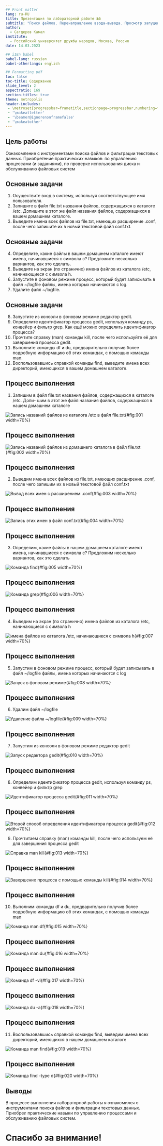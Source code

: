 ```yaml
---
## Front matter
lang: ru-RU
title: Презентация по лабораторной работе №6
subtitle: "Поиск файлов. Перенаправление ввода-вывода. Просмотр запущенных процессов"
author:
  - Сагдеров Камал
institute:
  - Российский университет дружбы народов, Москва, Россия
date: 14.03.2023

## i18n babel
babel-lang: russian
babel-otherlangs: english

## Formatting pdf
toc: false
toc-title: Содержание
slide_level: 2
aspectratio: 169
section-titles: true
theme: metropolis
header-includes:
 - \metroset{progressbar=frametitle,sectionpage=progressbar,numbering=fraction}
 - '\makeatletter'
 - '\beamer@ignorenonframefalse'
 - '\makeatother'
---
```


## Цель работы

Ознакомление с инструментами поиска файлов и фильтрации текстовых данных.
Приобретение практических навыков: по управлению процессами (и заданиями), по
проверке использования диска и обслуживанию файловых систем

## Основные задачи

1. Осуществите вход в систему, используя соответствующее имя пользователя.
2. Запишите в файл file.txt названия файлов, содержащихся в каталоге /etc. Допишите в этот же файл названия файлов, содержащихся в вашем домашнем каталоге.
3. Выведите имена всех файлов из file.txt, имеющих расширение .conf, после чего запишите их в новый текстовой файл conf.txt.

## Основные задачи

4. Определите, какие файлы в вашем домашнем каталоге имеют имена, начинавшиеся с символа c? Предложите несколько вариантов, как это сделать.
5. Выведите на экран (по странично) имена файлов из каталога /etc, начинающиеся с символа h.
6. Запустите в фоновом режиме процесс, который будет записывать в файл ~/logfile файлы, имена которых начинаются с log.
7. Удалите файл ~/logfile.

## Основные задачи

8. Запустите из консоли в фоновом режиме редактор gedit.
9. Определите идентификатор процесса gedit, используя команду ps, конвейер и фильтр grep. Как ещё можно определить идентификатор процесса?
10. Прочтите справку (man) команды kill, после чего используйте её для завершения процесса gedit.
11. Выполните команды df и du, предварительно получив более подробную информацию об этих командах, с помощью команды man.
12. Воспользовавшись справкой команды find, выведите имена всех директорий, имеющихся в вашем домашнем каталоге.

## Процесс выполнения

1. Запишим в файл file.txt названия файлов, содержащихся в каталоге /etc. Допи-
шим в этот же файл названия файлов, содержащихся в нашем домашнем каталоге 

![Запись названий файлов из каталога /etc в файл file.txt](image/1.png){#fig:001 width=70%}

## Процесс выполнения

![Запись названий файлов из домашнего каталога в файл file.txt](image/2.png){#fig:002 width=70%}

## Процесс выполнения

2. Выведим имена всех файлов из file.txt, имеющих расширение .conf, после чего
запишим их в новый текстовой файл conf.txt 

![Вывод всех имен с расширением .conf](image/3.png){#fig:003 width=70%}

## Процесс выполнения

![Запись этих имен в файл conf.txt](image/4.png){#fig:004 width=70%}

## Процесс выполнения

3. Определим, какие файлы в нашем домашнем каталоге имеют имена, начинавшиеся
с символа c? Предложим несколько вариантов, как это сделать 

![Команда find](image/5.png){#fig:005 width=70%}

## Процесс выполнения

![Команда grep](image/6.png){#fig:006 width=70%}

## Процесс выполнения

4. Выведим на экран (по странично) имена файлов из каталога /etc, начинающиеся
с символа h

![имена файлов из каталога /etc, начинающиеся с символа h](image/7.png){#fig:007 width=70%}

## Процесс выполнения

5. Запустим в фоновом режиме процесс, который будет записывать в файл ~/logfile
файлы, имена которых начинаются с log

![Запуск в фоновом режиме](image/8.png){#fig:008 width=70%}

## Процесс выполнения

6. Удалим файл ~/logfile 

![Удаление файла ~/logfile](image/9.png){#fig:009 width=70%}

## Процесс выполнения

7. Запустим из консоли в фоновом режиме редактор gedit 

![Запуск редактора gedit](image/10.png){#fig:010 width=70%}

## Процесс выполнения

8. Определим идентификатор процесса gedit, используя команду ps, конвейер и фильтр
grep 

![Идентификатор процесса  gedit](image/11.png){#fig:011 width=70%}

## Процесс выполнения

![Второй способ определения идентификатора процесса  gedit](image/12.png){#fig:012 width=70%}

9. Прочтитаем справку (man) команды kill, после чего используем её для завершения
процесса gedit 

![Справка man kill](image/13.png){#fig:013 width=70%}

## Процесс выполнения

![Завершение процесса с помощью команды kill](image/14.png){#fig:014 width=70%}

## Процесс выполнения

10. Выполним команды df и du, предварительно получив более подробную информацию
об этих командах, с помощью команды man 

![Команда man df](image/15.png){#fig:015 width=70%}

## Процесс выполнения

![Команда man du](image/16.png){#fig:016 width=70%}

## Процесс выполнения

![Команда df -vi](image/17.png){#fig:017 width=70%}

## Процесс выполнения

![Команда du -a](image/18.png){#fig:018 width=70%}

## Процесс выполнения

11. Воспользовавшись справкой команды find, выведим имена всех директорий, имеющихся в нашем домашнем каталоге 

![Команда man find](image/19.png){#fig:019 width=70%}

## Процесс выполнения

![Команда find -type d](image/20.png){#fig:020 width=70%}

## Выводы

В процессе выполнения лабораторной работы я ознакомился с инструментами поиска файлов и фильтрации текстовых данных. Приобрел практические навыки по управлению процессами и обслуживанию файловых систем.

# Спасибо за внимание!


